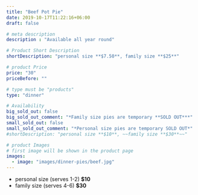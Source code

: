 ```yaml
---
title: "Beef Pot Pie"
date: 2019-10-17T11:22:16+06:00
draft: false

# meta description
description : "Available all year round"

# Product Short Description
shortDescription: "personal size **$7.50**, family size **$25**"

# product Price
price: "30"
priceBefore: ""

# type must be "products"
type: "dinner"

# Availability
big_sold_out: false
big_sold_out_comment: "*Family size pies are temporary **SOLD OUT***"
small_sold_out: false
small_sold_out_comment: "*Personal size pies are temporary SOLD OUT*"
#shortDescription: "personal size **$10**, ~~family size **$30**~~"

# product Images
# first image will be shown in the product page
images:
  - image: "images/dinner-pies/beef.jpg"
---
```


- personal size (serves 1-2) **$10**
- family size (serves 4-6) **$30**